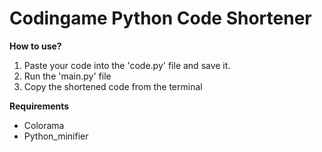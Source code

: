# **Codingame Python Code Shortener**
**How to use?**
 1. Paste your code into the 'code.py' file and save it.
 2. Run the 'main.py' file
 3. Copy the shortened code from the terminal

**Requirements**
 - Colorama
 - Python_minifier
